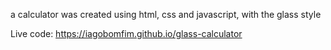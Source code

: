 a calculator was created using html, css and javascript, with the glass style

Live code: https://iagobomfim.github.io/glass-calculator
